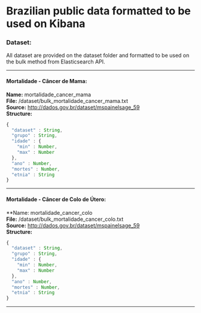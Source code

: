 # Brazilian public data formatted to be used on Kibana

### Dataset:
All dataset are provided on the dataset folder and formatted to be used on the bulk method from Elasticsearch API.

---

#### Mortalidade - Câncer de Mama:
**Name:** mortalidade_cancer_mama \
**File:** /dataset/bulk_mortalidade_cancer_mama.txt \
**Source:** http://dados.gov.br/dataset/mspainelsage_59 \
**Structure:**
```javascript 
{
  "dataset" : String,
  "grupo" : String,
  "idade" : {
    "min" : Number,
    "max" : Number
  },
  "ano" : Number,
  "mortes" : Number,
  "etnia" : String 
}
```

---

#### Mortalidade - Câncer de Colo de Útero:
**Name: mortalidade_cancer_colo \
**File:** /dataset/bulk_mortalidade_cancer_colo.txt \
**Source:** http://dados.gov.br/dataset/mspainelsage_59 \
**Structure:**
```javascript 
{
  "dataset" : String,
  "grupo" : String,
  "idade" : {
    "min" : Number,
    "max" : Number
  },
  "ano" : Number,
  "mortes" : Number,
  "etnia" : String 
}
```

---
